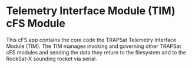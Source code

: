 # Telemetry Interface Module (TIM) cFS Module
This cFS app contains the core code the TRAPSat Telemetry Interface Module (TIM). The TIM manages invoking and governing other TRAPSat cFS modules and sending the data they return to the filesystem and to the RockSat-X sounding rocket via serial.